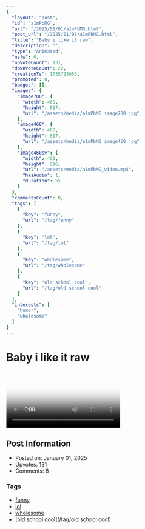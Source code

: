 ```yaml
---
{
  "layout": "post",
  "id": "a1mPbMG",
  "url": "/2025/01/01/a1mPbMG.html",
  "post_url": "/2025/01/01/a1mPbMG.html",
  "title": "Baby i like it raw",
  "description": "",
  "type": "Animated",
  "nsfw": 0,
  "upVoteCount": 131,
  "downVoteCount": 22,
  "creationTs": 1735725056,
  "promoted": 0,
  "badges": [],
  "images": {
    "image700": {
      "width": 460,
      "height": 817,
      "url": "/assets/media/a1mPbMG_image700.jpg"
    },
    "image460": {
      "width": 460,
      "height": 817,
      "url": "/assets/media/a1mPbMG_image460.jpg"
    },
    "image460sv": {
      "width": 460,
      "height": 816,
      "url": "/assets/media/a1mPbMG_video.mp4",
      "hasAudio": 1,
      "duration": 55
    }
  },
  "commentsCount": 8,
  "tags": [
    {
      "key": "funny",
      "url": "/tag/funny"
    },
    {
      "key": "lol",
      "url": "/tag/lol"
    },
    {
      "key": "wholesome",
      "url": "/tag/wholesome"
    },
    {
      "key": "old school cool",
      "url": "/tag/old-school-cool"
    }
  ],
  "interests": [
    "humor",
    "wholesome"
  ]
}
---
```


# Baby i like it raw

<video controls playsinline loop poster="/assets/media/a1mPbMG_image460.jpg">
  <source src="/assets/media/a1mPbMG_video.mp4" type="video/mp4">
  Your browser does not support the video tag.
</video>

## Post Information

- Posted on: January 01, 2025
- Upvotes: 131
- Comments: 8

### Tags

- [funny](/tag/funny)
- [lol](/tag/lol)
- [wholesome](/tag/wholesome)
- [old school cool](/tag/old school cool)
